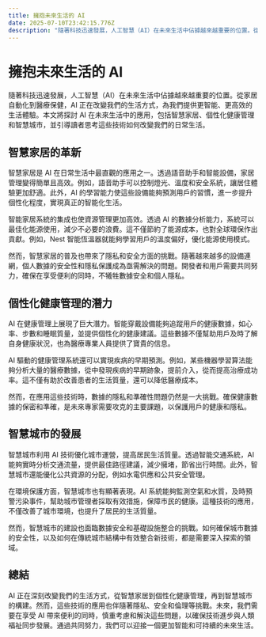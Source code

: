 ```yaml
---
title: 擁抱未來生活的 AI
date: 2025-07-10T23:42:15.776Z
description: "隨著科技迅速發展，人工智慧（AI）在未來生活中佔據越來越重要的位置。從家居自動化到醫療保健，AI 正在改變我們的生活方式，為我們提供更智能、更高效的生活體驗。本文將探討 AI 在未來生活中的應用，包括智慧家居、個性化健康管理和智慧城市，並引導讀者思考這些技術如何改變我們的日常生活。"
---
```


# 擁抱未來生活的 AI

隨著科技迅速發展，人工智慧（AI）在未來生活中佔據越來越重要的位置。從家居自動化到醫療保健，AI 正在改變我們的生活方式，為我們提供更智能、更高效的生活體驗。本文將探討 AI 在未來生活中的應用，包括智慧家居、個性化健康管理和智慧城市，並引導讀者思考這些技術如何改變我們的日常生活。

## 智慧家居的革新

智慧家居是 AI 在日常生活中最直觀的應用之一。透過語音助手和智能設備，家居管理變得簡單且高效。例如，語音助手可以控制燈光、溫度和安全系統，讓居住體驗更加舒適。此外，AI 的學習能力使這些設備能夠預測用戶的習慣，進一步提升個性化程度，實現真正的智能化生活。

智能家居系統的集成也使資源管理更加高效。透過 AI 的數據分析能力，系統可以最佳化能源使用，減少不必要的浪費。這不僅節約了能源成本，也對全球環保作出貢獻。例如，Nest 智能恆溫器就能夠學習用戶的溫度偏好，優化能源使用模式。

然而，智慧家居的普及也帶來了隱私和安全方面的挑戰。隨著越來越多的設備連網，個人數據的安全性和隱私保護成為亟需解決的問題。開發者和用戶需要共同努力，確保在享受便利的同時，不犧牲數據安全和個人隱私。

## 個性化健康管理的潛力

AI 在健康管理上展現了巨大潛力。智能穿戴設備能夠追蹤用戶的健康數據，如心率、步數和睡眠質量，並提供個性化的健康建議。這些數據不僅幫助用戶及時了解自身健康狀況，也為醫療專業人員提供了寶貴的信息。

AI 驅動的健康管理系統還可以實現疾病的早期預測。例如，某些機器學習算法能夠分析大量的醫療數據，從中發現疾病的早期跡象，提前介入，從而提高治療成功率。這不僅有助於改善患者的生活質量，還可以降低醫療成本。

然而，在應用這些技術時，數據的隱私和準確性問題仍然是一大挑戰。確保健康數據的保密和準確，是未來專家需要攻克的主要課題，以保護用戶的健康和隱私。

## 智慧城市的發展

智慧城市利用 AI 技術優化城市運營，提高居民生活質量。透過智能交通系統，AI 能夠實時分析交通流量，提供最佳路徑建議，減少擁堵，節省出行時間。此外，智慧城市還能優化公共資源的分配，例如水電供應和公共安全管理。

在環境保護方面，智慧城市也有顯著表現。AI 系統能夠監測空氣和水質，及時預警污染事件，幫助城市管理者採取有效措施，保障市民的健康。這種技術的應用，不僅改善了城市環境，也提升了居民的生活質量。

然而，智慧城市的建設也面臨數據安全和基礎設施整合的挑戰。如何確保城市數據的安全性，以及如何在傳統城市結構中有效整合新技術，都是需要深入探索的領域。

## 總結

AI 正在深刻改變我們的生活方式，從智慧家居到個性化健康管理，再到智慧城市的構建。然而，這些技術的應用也伴隨著隱私、安全和倫理等挑戰。未來，我們需要在享受 AI 帶來便利的同時，慎重考慮和解決這些問題，以確保技術進步與人類福祉同步發展。通過共同努力，我們可以迎接一個更加智能和可持續的未來生活。
